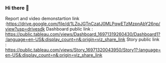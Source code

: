 ### Hi there 👋

<!--
**impactoniphone/impactoniphone** is a ✨ _special_ ✨ repository because its `README.md` (this file) appears on your GitHub profile.

Here are some ideas to get you started:

- 🔭 I’m currently working on ...
- 🌱 I’m currently learning ...
- 👯 I’m looking to collaborate on ...
- 🤔 I’m looking for help with ...
- 💬 Ask me about ...
- 📫 How to reach me: ...
- 😄 Pronouns: ...
- ⚡ Fun fact: ...
-->
Report and video demonstartion link :https://drive.google.com/file/d/1LZpJGTnCzatJ0MLPqwETzMzpnAbY26np/view?usp=drivesdk
Dashboard public link : https://public.tableau.com/views/Dashboard_16971319260430/Dashboard1?:language=en-US&:display_count=n&:origin=viz_share_link
Story public link : https://public.tableau.com/views/Story_16971320043950/Story1?:language=en-US&:display_count=n&:origin=viz_share_link
